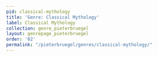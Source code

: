 ```yaml
---
pid: classical-mythology
title: 'Genre: Classical Mythology'
label: Classical Mythology
collection: genre_pieterbruegel
layout: genrepage_pieterbruegel
order: '02'
permalink: "/pieterbruegel/genres/classical-mythology/"
---
```


